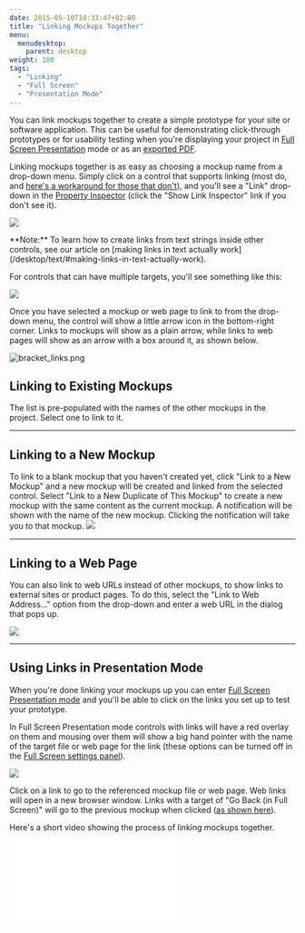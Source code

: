 ```yaml
---
date: 2015-05-10T10:33:47+02:00
title: "Linking Mockups Together"
menu:
  menudesktop:
    parent: desktop
weight: 180
tags:
  - "Linking"
  - "Full Screen"
  - "Presentation Mode"
---
```


You can link mockups together to create a simple prototype for your site or software application. This can be useful for demonstrating click-through prototypes or for usability testing when you're displaying your project in [Full Screen Presentation](/desktop/fullscreen/) mode or as an [exported PDF](/desktop/exporting/#exporting-to-pdf).

Linking mockups together is as easy as choosing a mockup name from a drop-down menu. Simply click on a control that supports linking (most do, and [here's a workaround for those that don't](http://support.balsamiq.com/customer/portal/articles/117684)), and you'll see a "Link" drop-down in the [Property Inspector](/desktop/inspector/) (click the "Show Link Inspector" link if you don't see it).

![](//media.balsamiq.com/img/support/docs/m4d/b3/link_inspector.png)

<span class="alert alert-info show" role="alert">
**Note:** To learn how to create links from text strings inside other controls, see our article on [making links in text actually work](/desktop/text/#making-links-in-text-actually-work).
</span>

For controls that can have multiple targets, you'll see something like this:

![](//media.balsamiq.com/img/support/docs/m4d/b3/link_inspector_multi.png)

Once you have selected a mockup or web page to link to from the drop-down menu, the control will show a little arrow icon in the bottom-right corner. Links to mockups will show as a plain arrow, while links to web pages will show as an arrow with a box around it, as shown below.

![bracket_links.png](//media.balsamiq.com/img/support/docs/m4d/b3/bracket_links.png)


## Linking to Existing Mockups

The list is pre-populated with the names of the other mockups in the project. Select one to link to it. 

---

## Linking to a New Mockup

To link to a blank mockup that you haven't created yet, click "Link to a New Mockup" and a new mockup will be created and linked from the selected control.  Select "Link to a New Duplicate of This Mockup" to create a new mockup with the same content as the current mockup. A notification will be shown with the name of the new mockup. Clicking the notification will take you to that mockup. 
![](//media.balsamiq.com/img/support/docs/m4d/b3/linktonewmockup.png)

---

## Linking to a Web Page

You can also link to web URLs instead of other mockups, to show links to external sites or product pages. To do this, select the "Link to Web Address..." option from the drop-down and enter a web URL in the dialog that pops up.

![](//media.balsamiq.com/img/support/docs/m4d/b3/linktourl.png)

--- 
## Using Links in Presentation Mode

When you're done linking your mockups up you can enter [Full Screen Presentation mode](/desktop/fullscreen/) and you'll be able to click on the links you set up to test your prototype.

In Full Screen Presentation mode controls with links will have a red overlay on them and mousing over them will show a big hand pointer with the name of the target file or web page for the link (these options can be turned off in the [Full Screen settings panel](/desktop/fullscreen/#settings)).

![](//media.balsamiq.com/img/support/docs/m4d/b3/bighand.png)

Click on a link to go to the referenced mockup file or web page. Web links will open in a new browser window. Links with a target of "Go Back (in Full Screen)" will go to the previous mockup when clicked ([as shown here](https://www.youtube.com/watch?v=dY6eqvFiR6U)).

Here's a short video showing the process of linking mockups together.

<div class="video"><iframe allowfullscreen="" frameborder="0" src="//www.youtube.com/embed/jn28_aeh5DU?rel=0"></iframe></div>